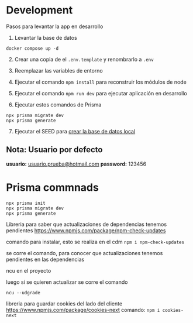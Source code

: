 # Development
Pasos para levantar la app en desarrollo

1. Levantar la base de datos

```docker compose up -d```

2. Crear una copia de el ```.env.template``` y renombrarlo a ```.env```

3. Reemplazar las variables de entorno

4. Ejecutar el comando ```npm install``` para reconstruir los módulos de node

5. Ejecutar el comando ```npm run dev``` para ejecutar aplicación en desarrollo

6. Ejecutar estos comandos de Prisma
```
npx prisma migrate dev
npx prisma generate
```

7. Ejecutar el SEED para [crear la base de datos local](localhost:3000/api/seed)

## Nota: Usuario por defecto
__usuario:__ usuario.prueba@hotmail.com
__password:__ 123456

# Prisma commnads
```
npx prisma init
npx prisma migrate dev
npx prisma generate
```

Libreria para saber que actualizaciones de dependencias tenemos pendientes
https://www.npmjs.com/package/npm-check-updates

 comando para instalar, esto se realiza en el cdm 
 ```npm i npm-check-updates```

se corre el comando, para conocer que actualizaciones tenemos pendientes en las dependencias

ncu en el proyecto

luego si se quieren actualizar se corre el comando

```ncu --udgrade```

libreria para guardar cookies del lado del cliente 
https://www.npmjs.com/package/cookies-next
comando: ```npm i cookies-next```
